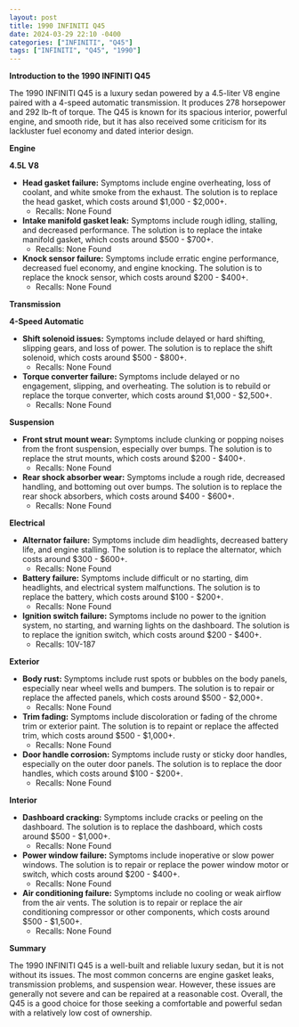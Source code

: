 ```yaml
---
layout: post
title: 1990 INFINITI Q45
date: 2024-03-29 22:10 -0400
categories: ["INFINITI", "Q45"]
tags: ["INFINITI", "Q45", "1990"]
---
```

**Introduction to the 1990 INFINITI Q45**

The 1990 INFINITI Q45 is a luxury sedan powered by a 4.5-liter V8 engine paired with a 4-speed automatic transmission. It produces 278 horsepower and 292 lb-ft of torque. The Q45 is known for its spacious interior, powerful engine, and smooth ride, but it has also received some criticism for its lackluster fuel economy and dated interior design.

**Engine**

**4.5L V8**

* **Head gasket failure:** Symptoms include engine overheating, loss of coolant, and white smoke from the exhaust. The solution is to replace the head gasket, which costs around $1,000 - $2,000+.
    * Recalls: None Found
* **Intake manifold gasket leak:** Symptoms include rough idling, stalling, and decreased performance. The solution is to replace the intake manifold gasket, which costs around $500 - $700+.
    * Recalls: None Found
* **Knock sensor failure:** Symptoms include erratic engine performance, decreased fuel economy, and engine knocking. The solution is to replace the knock sensor, which costs around $200 - $400+.
    * Recalls: None Found

**Transmission**

**4-Speed Automatic**

* **Shift solenoid issues:** Symptoms include delayed or hard shifting, slipping gears, and loss of power. The solution is to replace the shift solenoid, which costs around $500 - $800+.
    * Recalls: None Found
* **Torque converter failure:** Symptoms include delayed or no engagement, slipping, and overheating. The solution is to rebuild or replace the torque converter, which costs around $1,000 - $2,500+.
    * Recalls: None Found

**Suspension**

* **Front strut mount wear:** Symptoms include clunking or popping noises from the front suspension, especially over bumps. The solution is to replace the strut mounts, which costs around $200 - $400+.
    * Recalls: None Found
* **Rear shock absorber wear:** Symptoms include a rough ride, decreased handling, and bottoming out over bumps. The solution is to replace the rear shock absorbers, which costs around $400 - $600+.
    * Recalls: None Found

**Electrical**

* **Alternator failure:** Symptoms include dim headlights, decreased battery life, and engine stalling. The solution is to replace the alternator, which costs around $300 - $600+.
    * Recalls: None Found
* **Battery failure:** Symptoms include difficult or no starting, dim headlights, and electrical system malfunctions. The solution is to replace the battery, which costs around $100 - $200+.
    * Recalls: None Found
* **Ignition switch failure:** Symptoms include no power to the ignition system, no starting, and warning lights on the dashboard. The solution is to replace the ignition switch, which costs around $200 - $400+.
    * Recalls: 10V-187

**Exterior**

* **Body rust:** Symptoms include rust spots or bubbles on the body panels, especially near wheel wells and bumpers. The solution is to repair or replace the affected panels, which costs around $500 - $2,000+.
    * Recalls: None Found
* **Trim fading:** Symptoms include discoloration or fading of the chrome trim or exterior paint. The solution is to repaint or replace the affected trim, which costs around $500 - $1,000+.
    * Recalls: None Found
* **Door handle corrosion:** Symptoms include rusty or sticky door handles, especially on the outer door panels. The solution is to replace the door handles, which costs around $100 - $200+.
    * Recalls: None Found

**Interior**

* **Dashboard cracking:** Symptoms include cracks or peeling on the dashboard. The solution is to replace the dashboard, which costs around $500 - $1,000+.
    * Recalls: None Found
* **Power window failure:** Symptoms include inoperative or slow power windows. The solution is to repair or replace the power window motor or switch, which costs around $200 - $400+.
    * Recalls: None Found
* **Air conditioning failure:** Symptoms include no cooling or weak airflow from the air vents. The solution is to repair or replace the air conditioning compressor or other components, which costs around $500 - $1,500+.
    * Recalls: None Found

**Summary**

The 1990 INFINITI Q45 is a well-built and reliable luxury sedan, but it is not without its issues. The most common concerns are engine gasket leaks, transmission problems, and suspension wear. However, these issues are generally not severe and can be repaired at a reasonable cost. Overall, the Q45 is a good choice for those seeking a comfortable and powerful sedan with a relatively low cost of ownership.
